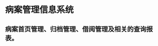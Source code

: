 <!--
 * @Date: 2020-09-07 13:42:55
 * @LastEditTime: 2020-09-07 13:43:01
 * @Description:
 * @FilePath: \web-master\src\store\his\mrms\readme.md
-->

# 病案管理信息系统

## 病案首页管理、归档管理、借阅管理及相关的查询报表。

